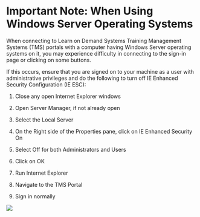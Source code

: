 # Important Note: When Using Windows Server Operating Systems

When connecting to Learn on Demand Systems Training Management Systems (TMS) portals with a computer having Windows Server operating systems on it, you may experience difficulty in connecting to the sign-in page or clicking on some buttons.

If this occurs, ensure that you are signed on to your machine as a user with administrative privileges and do the following to turn off IE Enhanced Security Configuration (IE ESC):

1. Close any open Internet Explorer windows

1. Open Server Manager, if not already open
1. Select the Local Server
1. On the Right side of the Properties pane, click on IE Enhanced Security On
1. Select Off for both Administrators and Users
1. Click on OK
1. Run Internet Explorer
1. Navigate to the TMS Portal
1. Sign in normally

![](../images/windows-server.png)